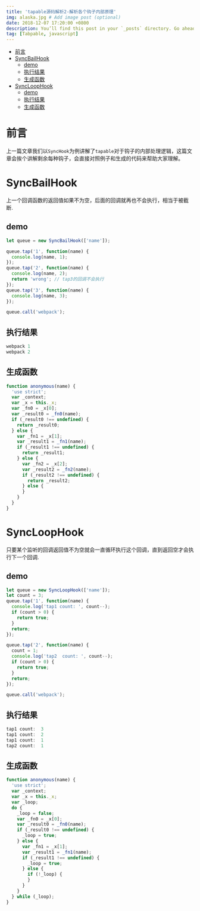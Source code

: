 ```yaml
---
title: 'tapable源码解析2-解析各个钩子内部原理'
img: alaska.jpg # Add image post (optional)
date: 2018-12-07 17:20:00 +0800
description: You’ll find this post in your `_posts` directory. Go ahead and edit it and re-build the site to see your changes. # Add post description (optional)
tag: [Tabpable, javascript]
---
```


- [前言](#前言)
- [SyncBailHook](#syncbailhook)
  - [demo](#demo)
  - [执行结果](#执行结果)
  - [生成函数](#生成函数)
- [SyncLoopHook](#syncloophook)
  - [demo](#demo-1)
  - [执行结果](#执行结果-1)
  - [生成函数](#生成函数-1)

# 前言

上一篇文章我们以`SyncHook`为例讲解了`tapable`对于钩子的内部处理逻辑，这篇文章会挨个讲解剩余每种钩子，会直接对照例子和生成的代码来帮助大家理解。

# SyncBailHook

上一个回调函数的返回值如果不为空，后面的回调就再也不会执行，相当于被截断.

## demo

```js
let queue = new SyncBailHook(['name']);

queue.tap('1', function(name) {
  console.log(name, 1);
});
queue.tap('2', function(name) {
  console.log(name, 2);
  return 'wrong'; // tap3的回调不会执行
});
queue.tap('3', function(name) {
  console.log(name, 3);
});

queue.call('webpack');
```

## 执行结果

```js
webpack 1
webpack 2
```

## 生成函数

```js
function anonymous(name) {
  'use strict';
  var _context;
  var _x = this._x;
  var _fn0 = _x[0];
  var _result0 = _fn0(name);
  if (_result0 !== undefined) {
    return _result0;
  } else {
    var _fn1 = _x[1];
    var _result1 = _fn1(name);
    if (_result1 !== undefined) {
      return _result1;
    } else {
      var _fn2 = _x[2];
      var _result2 = _fn2(name);
      if (_result2 !== undefined) {
        return _result2;
      } else {
      }
    }
  }
}
```

# SyncLoopHook

只要某个监听的回调返回值不为空就会一直循环执行这个回调，直到返回空才会执行下一个回调.

## demo

```js
let queue = new SyncLoopHook(['name']);
let count = 3;
queue.tap('1', function(name) {
  console.log('tap1 count: ', count--);
  if (count > 0) {
    return true;
  }
  return;
});

queue.tap('2', function(name) {
  count = 1;
  console.log('tap2  count: ', count--);
  if (count > 0) {
    return true;
  }
  return;
});

queue.call('webpack');
```

## 执行结果

```js
tap1 count:  3
tap1 count:  2
tap1 count:  1
tap2 count:  1
```

## 生成函数

```js
function anonymous(name) {
  'use strict';
  var _context;
  var _x = this._x;
  var _loop;
  do {
    _loop = false;
    var _fn0 = _x[0];
    var _result0 = _fn0(name);
    if (_result0 !== undefined) {
      _loop = true;
    } else {
      var _fn1 = _x[1];
      var _result1 = _fn1(name);
      if (_result1 !== undefined) {
        _loop = true;
      } else {
        if (!_loop) {
        }
      }
    }
  } while (_loop);
}
```
